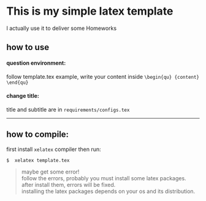 # This is my simple latex template 
I actually use it to deliver some Homeworks

## how to use
#### question environment:
follow template.tex example, write your content inside `\begin{qu} {content} \end{qu}`
#### change title:
title and subtitle are in `requirements/configs.tex`

---
## how to compile:
first install `xelatex` compiler
then run:
```sh
$  xelatex template.tex 
```


> maybe get some error! </br>
> follow the errors, probably you must install some latex packages. </br>
> after install them, errors will be fixed. </br>
> installing the latex packages depends on your os and its distribution.